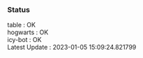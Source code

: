 ### Status


table : OK  
hogwarts : OK  
icy-bot : OK  
Latest Update : 2023-01-05 15:09:24.821799
